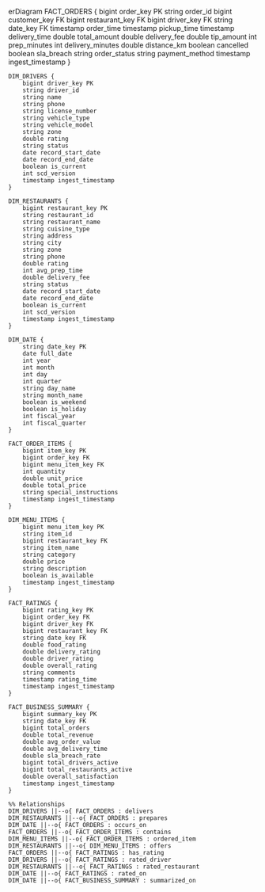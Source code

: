 erDiagram
    FACT_ORDERS {
        bigint order_key PK
        string order_id
        bigint customer_key FK
        bigint restaurant_key FK
        bigint driver_key FK
        string date_key FK
        timestamp order_time
        timestamp pickup_time
        timestamp delivery_time
        double total_amount
        double delivery_fee
        double tip_amount
        int prep_minutes
        int delivery_minutes
        double distance_km
        boolean cancelled
        boolean sla_breach
        string order_status
        string payment_method
        timestamp ingest_timestamp
    }
    
    DIM_DRIVERS {
        bigint driver_key PK
        string driver_id
        string name
        string phone
        string license_number
        string vehicle_type
        string vehicle_model
        string zone
        double rating
        string status
        date record_start_date
        date record_end_date
        boolean is_current
        int scd_version
        timestamp ingest_timestamp
    }
    
    DIM_RESTAURANTS {
        bigint restaurant_key PK
        string restaurant_id
        string restaurant_name
        string cuisine_type
        string address
        string city
        string zone
        string phone
        double rating
        int avg_prep_time
        double delivery_fee
        string status
        date record_start_date
        date record_end_date
        boolean is_current
        int scd_version
        timestamp ingest_timestamp
    }
    
    DIM_DATE {
        string date_key PK
        date full_date
        int year
        int month
        int day
        int quarter
        string day_name
        string month_name
        boolean is_weekend
        boolean is_holiday
        int fiscal_year
        int fiscal_quarter
    }
    
    FACT_ORDER_ITEMS {
        bigint item_key PK
        bigint order_key FK
        bigint menu_item_key FK
        int quantity
        double unit_price
        double total_price
        string special_instructions
        timestamp ingest_timestamp
    }
    
    DIM_MENU_ITEMS {
        bigint menu_item_key PK
        string item_id
        bigint restaurant_key FK
        string item_name
        string category
        double price
        string description
        boolean is_available
        timestamp ingest_timestamp
    }
    
    FACT_RATINGS {
        bigint rating_key PK
        bigint order_key FK
        bigint driver_key FK
        bigint restaurant_key FK
        string date_key FK
        double food_rating
        double delivery_rating
        double driver_rating
        double overall_rating
        string comments
        timestamp rating_time
        timestamp ingest_timestamp
    }
    
    FACT_BUSINESS_SUMMARY {
        bigint summary_key PK
        string date_key FK
        bigint total_orders
        double total_revenue
        double avg_order_value
        double avg_delivery_time
        double sla_breach_rate
        bigint total_drivers_active
        bigint total_restaurants_active
        double overall_satisfaction
        timestamp ingest_timestamp
    }
    
    %% Relationships
    DIM_DRIVERS ||--o{ FACT_ORDERS : delivers
    DIM_RESTAURANTS ||--o{ FACT_ORDERS : prepares
    DIM_DATE ||--o{ FACT_ORDERS : occurs_on
    FACT_ORDERS ||--o{ FACT_ORDER_ITEMS : contains
    DIM_MENU_ITEMS ||--o{ FACT_ORDER_ITEMS : ordered_item
    DIM_RESTAURANTS ||--o{ DIM_MENU_ITEMS : offers
    FACT_ORDERS ||--o{ FACT_RATINGS : has_rating
    DIM_DRIVERS ||--o{ FACT_RATINGS : rated_driver
    DIM_RESTAURANTS ||--o{ FACT_RATINGS : rated_restaurant
    DIM_DATE ||--o{ FACT_RATINGS : rated_on
    DIM_DATE ||--o{ FACT_BUSINESS_SUMMARY : summarized_on
